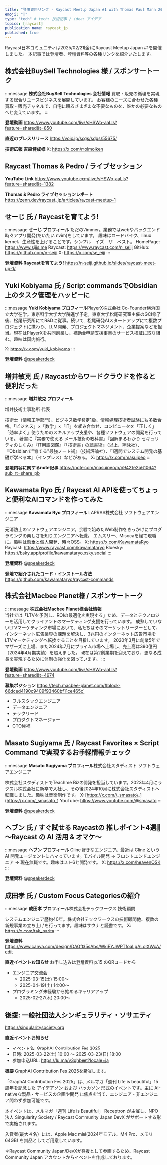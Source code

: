 ```yaml
---
title: "登壇資料リンク - Raycast Meetup Japan #1 with Thomas Paul Mann 2025-02-21"
emoji: "🚀"
type: "tech" # tech: 技術記事 / idea: アイデア
topics: [raycast]
publication_name: raycast_jp
published: true
---
```


Raycast日本コミュニティは2025/02/21(金)にRaycast Meetup Japan #1を開催しました。
本記事では登壇者、登壇資料等の各種リンクを紹介いたします。

## 株式会社BuySell Technologies 様 / スポンサートーク
:::message
**株式会社BuySell Technologies 会社情報**
買取・販売の循環を実現する総合リユースビジネスを展開しています。
お客様のニーズに合わせた各種買取・販売チャネルで、自宅に眠るさまざまな不要なものを、誰かの必要なものへと変えています。
:::

**登壇動画**
https://www.youtube.com/live/sHSWo-aaLls?feature=shared&t=850

**直近のプレスリリース**
https://voix.jp/sdgs/sdgs/55675/

**技術広報 吉森健成様**
X: https://x.com/molmolken

## Raycast Thomas & Pedro / ライブセッション
**YouTube Link**
https://www.youtube.com/live/sHSWo-aaLls?feature=shared&t=1382

**Thomas & Pedro ライブセッションレポート**
https://zenn.dev/raycast_jp/articles/raycast-meetup-1

## せーじ 氏​ / Raycastを育てよう!
:::message
**せーじ プロフィール**
ただのVimmer。業務ではwebやバックエンド時々アプリ開発(だいたい nvim)をしています。
​趣味はロードバイク、linux kernel、生産性を上げることです。シンプル　イズ　ザ　ベスト。
HomePage: https://www.sijis.me
Raycast: https://www.raycast.com/n_seiji
GitHub: https://github.com/n-seiji
X: https://x.com/se_eiji
:::

**登壇資料 Raycastを育てよう!**
https://n-seiji.github.io/slides/raycast-meet-up-1/

## Yuki Kobiyama 氏 / Script commandsでObsidian上のタスク管理をハッピーに

:::message
**Yuki Kobiyama プロフィール**​
PlayerX株式会社 Co-Founder
​横浜国立大学在学。東京科学大学大学院進学予定。東京大学松尾研究室主催のGCI修了後、松尾研究所にてR&Dに従事。続いて、松尾研発AIスタートアップにて複数プロジェクトに携わり、LLM開発、プロジェクトマネジメント、企業提案などを担当。現在はPlayerXを共同創業し、補助金申請支援事業のサービス検証に取り組む。趣味は国内旅行。

X: https://x.com/yuki_kobiyama
:::

**登壇資料**
@[speakerdeck](cf399a79e6f84b07b5235e6da8b9e2f6)

## 増井敏克 氏 / Raycastからワードクラウドを作ると便利だった
:::message
**増井敏克 プロフィール**​

​増井技術士事務所 代表

​技術士（情報工学部門）、ビジネス数学検定1級、情報処理技術者試験にも多数合格。「ビジネス」×「数学」×「IT」を組み合わせ、コンピュータを「正しく」「効率よく」使うためのスキルアップ支援や、各種ソフトウェアの開発を行っている。 著書に『実務で使える メール技術の教科書』『図解まるわかり セキュリティのしくみ』『IT用語図鑑』『「技術書」の読書術』（以上、翔泳社）、『Obsidianで"育てる"最強ノート術』（技術評論社）、『1週間でシステム開発の基礎が学べる本』（インプレス）などがある。
X: https://x.com/masuipeo
:::

**登壇内容に関するnote記事**
https://note.com/masuipeo/n/n9421e2b61064?sub_rt=share_pb

## Kawamata Ryo 氏 / Raycast AI APIを使ってちょっと便利なAIコマンドを作ってみた

:::message
**Kawamata Ryo プロフィール**​
​LAPRAS株式会社 ソフトウェアエンジニア

​元消防士のソフトウェアエンジニア。余暇で始めたWeb制作をきっかけにプログラミングの楽しさを知りエンジニアへ転職。 エムスリー、Misocaを経て現職に。趣味は懸垂と個人開発、時々OSS。
X: https://x.com/KawamataRyo
Raycast: https://www.raycast.com/kawamataryo
Bluesky: https://bsky.app/profile/kawamataryo.bsky.social
:::

**登壇資料**
@[speakerdeck](a3243b5be16f47808d04b0e831cc03a0)

**登壇で紹介されたコード・インストール方法**
https://github.com/kawamataryo/raycast-commands

## 株式会社Macbee Planet様 / スポンサートーク
::: message
**株式会社Macbee Planet様 会社情報**  
当社では「LTVを予測し、ROIの最適化を実現する」ため、データとテクノロジーを活用してクライアントのマーケティング支援を行っています。
成熟していないLTVマーケティング市場において、私たちはそのマーケットリーダーとして、インターネット広告業界の課題を解決し、3兆円のインターネット広告市場をLTVマーケティングへ転換することを目指しています。
2020年3月に創業5年でマザーズに上場、また2024年7月にプライム市場へ上場し、売上高は390億円（2024年4月期実績）を超えました。
現在は第2創業期を迎えており、更なる成長を実現するために体制の強化を図っています。
:::

**登壇動画**
https://www.youtube.com/live/sHSWo-aaLls?feature=shared&t=4974

**募集ポジション**
https://tech.macbee-planet.com/#block-66dced4190c9409f93460bf11ce465c1

- フルスタックエンジニア
- データエンジニア
- テックリード
- プロダクトマネージャー
- CTO候補

## Masato Sugiyama 氏 / Raycast Favorites × Script Command で実現するお手軽情報チェック
:::message
**Masato Sugiyama プロフィール**
​株式会社スタディスト ソフトウェアエンジニア

​株式会社スタディストでTeachme Bizの開発を担当しています。2023年4月にラクスル株式会社に新卒で入社し、その後2024年10月に株式会社スタディストへ転職しました。趣味は音楽制作です。
X: [https://x.com/\_smasato\_](https://x.com/_smasato_)
YouTube: https://www.youtube.com/@smasato
:::

**登壇資料**
@[speakerdeck](148a2125aebf4fe09c76039b52cc40e6)

## ヘブン 氏 / すぐ試せる Raycastの 推しポイント4選🚀 〜Raycast の AI 活用 & オマケ〜
:::message
**ヘブン プロフィール**
​Cline 好きなエンジニア。最近は Cline という AI 開発エージェントにハマっています。モバイル開発 → フロントエンドエンジニア → 現在無職です。趣味はスト6と開発です。
X: https://x.com/heavenOSK
:::

**登壇資料**
@[speakerdeck](29c8b00abc8442a0ae6bd3ed514a6047)


## 成田孝 氏 / Custom Focus Categoriesの紹介

:::message
**成田孝 プロフィール**
​株式会社テックワークス 技術顧問

​システムエンジニア歴約40年。株式会社テックワークスの技術顧問他、複数の新規事業の立ち上げを行ってます。趣味はサウナと読書です。
X: https://x.com/tak_narita
:::

**登壇資料**
https://www.canva.com/design/DAGft85sAbs/WkiEYJWPTfoaLgALoIXWcA/edit

**直近イベントお知らせ**
お申し込みは登壇資料 p.15 のQRコードから
- エンジニア交流会
  - 2025-03-15(土) 15:00〜
  - 2025-04-19(土) 14:00〜
- プログラミング未経験から始めるキャリアアップ
  - 2025-02-27(木) 20:00〜

## 後援: 一般社団法人シンギュラリティ・ソサエティ
https://singularitysociety.org

**直近イベントお知らせ**
- イベント名: GraphAI Contribution Fes 2025
- 日時: 2025-03-22(土) 10:00 〜 2025-03-23(日) 18:00
- 参加申込URL: https://lu.ma/v3ghbeet?locale=ja

**概要**
​GraphAI Contribution Fes 2025を開催します。

​「GraphAI Contribution Fes 2025」は、メルマガ「週刊 Life is beautiful」15周年を記念した アイデアソン および ハッカソン 形式のイベントです。主に AI-nativeな製品・サービスの企画や開発 に焦点を当て、エンジニア・非エンジニア問わず参加可能です。

​本イベントは、メルマガ「週刊 Life is Beautiful」 Receptron が主催し、NPO法人 Singularity Society / Raycast Community Japan DevX がサポートする形で実施されます。

​入賞者(最大４名）には、Apple Mac mini(2024年モデル、M4 Pro、メモリ64GB) を賞品としてご用意しています。

​＊Raycast Community Japan/DevXが後援として参画するため、Raycast Community Japan アカウントからイベントを作成しております。